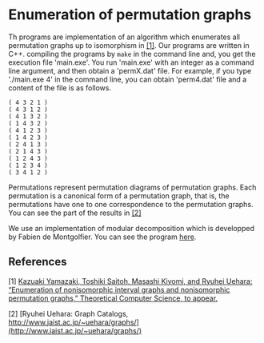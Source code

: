 # Enumeration of permutation graphs

Th programs are implementation of an algorithm which enumerates all permutation graphs up to isomorphism in [[1]](1). Our programs are written in C++. compiling the programs by `make` in the command line and, you get the execution file 'main.exe'. You run 'main.exe' with an integer as a command line argument, and then obtain a 'permX.dat' file. For example, if you type './main.exe 4' in the command line, you can obtain 'perm4.dat' file and a content of the file is as follows. 
```
( 4 3 2 1 )
( 4 3 1 2 )
( 4 1 3 2 )
( 1 4 3 2 )
( 4 1 2 3 )
( 1 4 2 3 )
( 2 4 1 3 )
( 2 1 4 3 )
( 1 2 4 3 )
( 1 2 3 4 )
( 3 4 1 2 )
```
Permutations represent permutation diagrams of permutation graphs. Each permutation is a canonical form of a permutation graph, that is, the permutations have one to one correspondence to the permutation graphs. You can see the part of the results in [[2]](2)

We use an implementation of modular decomposition which is developped by Fabien de Montgolfier. You can see the program [here](https://github.com/vbraun/graph-modular-decomposition). 


## References
[1] [Kazuaki Yamazaki, Toshiki Saitoh, Masashi Kiyomi, and Ryuhei Uehara: “Enumeration of nonisomorphic interval graphs and nonisomorphic permutation graphs,” Theoretical Computer Science, to appear.](https://www.sciencedirect.com/science/article/pii/S0304397519303056)

[2] [Ryuhei Uehara: Graph Catalogs, http://www.jaist.ac.jp/~uehara/graphs/](http://www.jaist.ac.jp/~uehara/graphs/)
